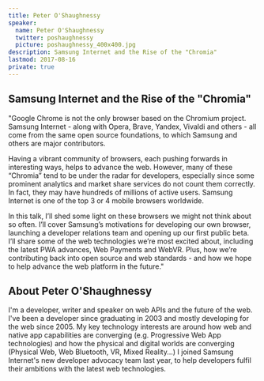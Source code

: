 ```yaml
---
title: Peter O'Shaughnessy
speaker:
  name: Peter O'Shaughnessy
  twitter: poshaughnessy
  picture: poshaughnessy_400x400.jpg
description: Samsung Internet and the Rise of the "Chromia"
lastmod: 2017-08-16
private: true
---
```


## Samsung Internet and the Rise of the "Chromia"

"Google Chrome is not the only browser based on the Chromium project. Samsung Internet - along with Opera, Brave, Yandex, Vivaldi and others - all come from the same open source foundations, to which Samsung and others are major contributors.

Having a vibrant community of browsers, each pushing forwards in interesting ways, helps to advance the web. However, many of these “Chromia” tend to be under the radar for developers, especially since some prominent analytics and market share services do not count them correctly. In fact, they may have hundreds of millions of active users. Samsung Internet is one of the top 3 or 4 mobile browsers worldwide.

In this talk, I’ll shed some light on these browsers we might not think about so often. I’ll cover Samsung’s motivations for developing our own browser, launching a developer relations team and opening up our first public beta. I’ll share some of the web technologies we’re most excited about, including the latest PWA advances, Web Payments and WebVR. Plus, how we’re contributing back into open source and web standards - and how we hope to help advance the web platform in the future."

## About Peter O'Shaughnessy

I'm a developer, writer and speaker on web APIs and the future of the web. I've been a developer since graduating in 2003 and mostly developing for the web since 2005. My key technology interests are around how web and native app capabilities are converging (e.g. Progressive Web App technologies) and how the physical and digital worlds are converging (Physical Web, Web Bluetooth, VR, Mixed Reality...) I joined Samsung Internet's new developer advocacy team last year, to help developers fulfil their ambitions with the latest web technologies.
